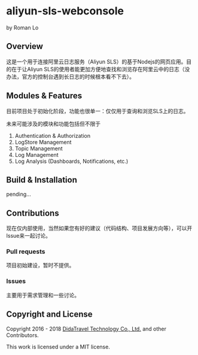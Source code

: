 # aliyun-sls-webconsole

by Roman Lo

## Overview

这是一个用于连接阿里云日志服务（Aliyun SLS）的基于Nodejs的网页应用。目的在于让Aliyun SLS的使用者能更加方便地查找和浏览存在阿里云中的日志（没办法，官方的控制台遇到长日志的时候根本看不下去）。

## Modules & Features

目前项目处于初始化阶段，功能也很单一：仅仅用于查询和浏览SLS上的日志。

未来可能涉及的模块和功能包括但不限于
1. Authentication & Authorization
2. LogStore Management
3. Topic Management
4. Log Management
5. Log Analysis (Dashboards, Notifications, etc.)

## Build & Installation

pending...

## Contributions

现在仅内部使用，当然如果您有好的建议（代码结构、项目发展方向等），可以开Issue来一起讨论。

### Pull requests

项目初始建设，暂时不提供。

### Issues

主要用于需求管理和一些讨论。

## Copyright and License

Copyright 2016 - 2018 [DidaTravel Technology Co., Ltd.](http://www.didatravel.com) and other Contributors.

This work is licensed under a MIT license.

